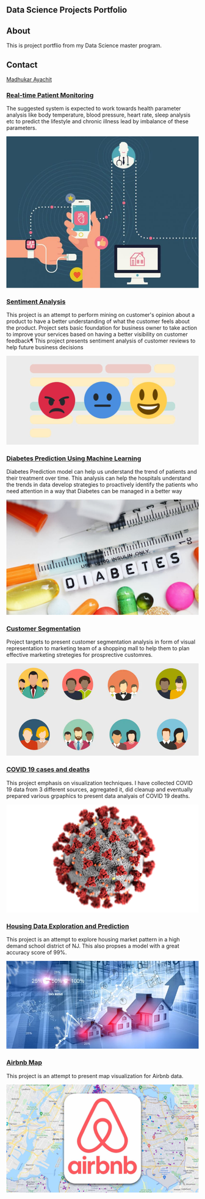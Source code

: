 ## Data Science Projects Portfolio

## About 
This is project portflio from my Data Science master program.
## Contact 
[Madhukar Ayachit](mayachit@my365.bellevue.edu)

###  [Real-time Patient Monitoring](https://github.com/madhukarayachit/DSC500)
The suggested system is expected to work towards health parameter analysis like body temperature, blood pressure, heart rate, sleep analysis etc to predict the lifestyle and chronic illness lead by imbalance of these parameters.

![Book logo](Images/realtime.jpeg)

### [Sentiment Analysis](https://github.com/madhukarayachit/DSC550) 
This project is an attempt to perform mining on customer's opinion about a product to have a better understanding of what the customer feels about the product. Project sets basic foundation for business owner to take action to improve your services based on having a better visibility on customer feedback¶ This project presents sentiment analysis of customer reviews to help future business decisions

![Book logo](Images/SentimentAnalysis.jpeg)

### [Diabetes Prediction Using Machine Learning](https://github.com/madhukarayachit/DSC680) 
Diabetes Prediction model can help us understand the trend of patients and their treatment over time. This analysis can help the hospitals understand the trends in data develop strategies to proactively identify the patients who need attention in a way that Diabetes can be managed in a better way

![Book logo](Images/Diabetes.jpeg)

### [Customer Segmentation](https://github.com/madhukarayachit/DSC520) 
Project targets to present customer segmentation analysis in form of visual representation to marketing team of a shopping mall to help them to plan effective marketing stretegies for prosprective customres.

![Book logo](Images/customer-segmentation-analysis.png)

### [COVID 19 cases and deaths](https://github.com/madhukarayachit/DSC540) 
This project emphasis on visualization techniques. I have collected COVID 19 data from 3 different sources, agrregated it, did cleanup and eventually prepared various grpaphics to present data analyais of COVID 19 deaths.

![Book logo](Images/COVID19.webp)

### [Housing Data Exploration and Prediction](https://github.com/madhukarayachit/DSC680) 
This project is an attempt to explore housing market  pattern in a high demand school district of NJ. This also propses a model with a great accuracy score of 99%.

![Book logo](Images/housing.jpeg)

### [Airbnb Map](https://github.com/madhukarayachit/DSC680/blob/main/AirbnbMap.pdf) 
This project is an attempt to present map visualization for Airbnb data.

![Book logo](Images/airbnb.jpeg)
